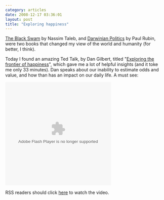```yaml
---
category: articles
date: 2008-12-17 03:36:01
layout: post
title: "Exploring happiness"
---
```


<p><a href="http://www.amazon.co.uk/Black-Swan-Impact-Highly-Improbable/dp/0141034599/ref=sr_1_1?ie=UTF8&s=books&qid=1229501944&sr=8-1">The Black Swam</a> by Nassim Taleb, and <a href="http://www.amazon.co.uk/Darwinian-Politics-Evolutionary-Freedom-Evolution/dp/0813530962/ref=sr_1_2?ie=UTF8&s=books&qid=1229501968&sr=8-2">Darwinian Politics</a> by Paul Rubin, were two books that changed my view of the world and humanity (for better, I think).</p><p>Today I found an amazing Ted Talk, by Dan Gilbert, titled "<a href="http://www.ted.com/index.php/talks/dan_gilbert_researches_happiness.html">Exploring the frontier of happiness</a>", which gave me a lot of helpful insights (and it toke me only 33 minutes). Dan speaks about our inability to estimate odds and value, and how than has an impact on our daily life. A must see:</p><object width="334" height="326"><param name="movie" value="http://video.ted.com/assets/player/swf/EmbedPlayer.swf"></param><param name="allowFullScreen" value="true" /><param name="wmode" value="transparent"></param><param name="bgColor" value="#ffffff"></param> <param name="flashvars" value="vu=http://video.ted.com/talks/embed/DanGilbert_2005G-embed_high.flv&su=http://images.ted.com/images/ted/tedindex/embed-posters/DanGilbert-2005G.embed_thumbnail.jpg&vw=320&vh=240&ap=0&ti=420" /><embed src="http://video.ted.com/assets/player/swf/EmbedPlayer.swf" pluginspace="http://www.macromedia.com/go/getflashplayer" type="application/x-shockwave-flash" wmode="transparent" bgColor="#ffffff" width="334" height="326" allowFullScreen="true" flashvars="vu=http://video.ted.com/talks/embed/DanGilbert_2005G-embed_high.flv&su=http://images.ted.com/images/ted/tedindex/embed-posters/DanGilbert-2005G.embed_thumbnail.jpg&vw=320&vh=240&ap=0&ti=420"></embed></object><p>RSS readers should click <a href="//joaobordalo.com/articles/2008/12/17/exploring-happiness">here</a> to watch the video.</p>
